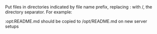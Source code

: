 Put files in directories indicated by file name prefix, replacing : with /, the directory separator.
For example:

:opt:README.md should be copied to /opt/README.md on new server setups
